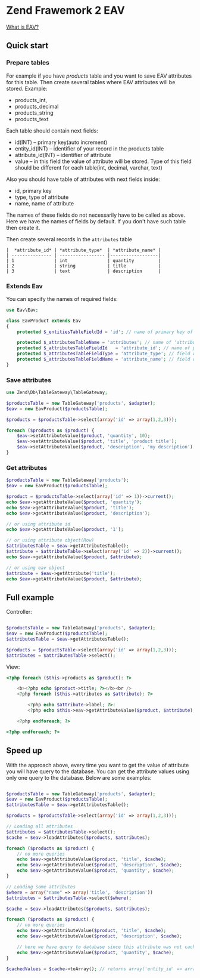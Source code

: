Zend Frawemork 2 EAV
====================

[What is EAV?](http://en.wikipedia.org/wiki/Entity-attribute-value_model)

## Quick start

### Prepare tables
For example if you have *products* table and you want to save EAV attributes for this table. Then create several tables where EAV attributes will be stored.
Example:
  * products_int,
  * products_decimal
  * products_string
  * products_text

Each table should contain next fields:
  * id(INT) – primary key(auto increment)
  * entity_id(INT) – identifier of your record in the products table
  * attribute_id(INT) – identifier of attribute
  * value – in this field the value of attribute will be stored. Type of this field should be different for each table(int, decimal, varchar, text)

Also you should have table of attributes with next fields inside:
  * id, primary key
  * type, type of attribute
  * name, name of attribute

The names of these fields do not necessarily have to be called as above. Here we have the names of fields by default. If you don't have such table then create it.

Then create several records in the ```attributes``` table

```
|  *attribute_id* | *attribute_type*  | *attribute_name* |
| --------------- | ----------------- |------------------|
| 1               | int               | quantity         |
| 2               | string            | title            |
| 3               | text              | description      |
```


### Extends Eav
You can specify the names of required fields:

```php
use Eav\Eav;

class EavProduct extends Eav
{
    protected $_entitiesTableFieldId = 'id'; // name of primary key of products table

    protected $_attributesTableName = 'attributes'; // name of 'attributes' table
    protected $_attributesTableFieldId   = 'attribute_id'; // name of primary key of attributes table
    protected $_attributesTableFieldType = 'attribute_type'; // field where attribute type is stored
    protected $_attributesTableFieldName = 'attribute_name'; // field where attribute name is stored
}

```

### Save attributes
```php
use Zend\Db\TableGateway\TableGateway;

$productsTable = new TableGateway('products', $adapter);
$eav = new EavProduct($productsTable);

$products = $productsTable->select(array('id' => array(1,2,3)));

foreach ($products as $product) {
    $eav->setAttributeValue($product, 'quantity', 10);
    $eav->setAttributeValue($product, 'title', 'product title');
    $eav->setAttributeValue($product, 'description', 'my description');
}

```

### Get attributes
```php
$productsTable = new TableGateway('products');
$eav = new EavProduct($productsTable);

$product = $productsTable->select(array('id' => 1))->current();
echo $eav->getAttributeValue($product, 'quantity');
echo $eav->getAttributeValue($product, 'title');
echo $eav->getAttributeValue($product, 'description');

// or using attribute id
echo $eav->getAttributeValue($product, '1');

// or using attribute object(Row)
$attributesTable = $eav->getAttributesTable();
$attribute = $attributeTable->select(array('id' => 2))->current();
echo $eav->getAttributeValue($product, $attribute);

// or using eav object
$attribute = $eav->getAttribute('title');
echo $eav->getAttributeValue($product, $attribute);
```

## Full example
Controller:
```php

$productsTable = new TableGateway('products', $adapter);
$eav = new EavProduct($productsTable);
$attributesTable = $eav->getAttributesTable();

$products = $productsTable->select(array('id' => array(1,2,3)));
$attributes = $attributesTable->select();

```

View:
```php
<?php foreach ($this->products as $product): ?>

    <b><?php echo $product->title; ?></b><br />
    <?php foreach ($this->attributes as $attribute): ?>

        <?php echo $attribute->label; ?>:
        <?php echo $this->eav->getAttributeValue($product, $attribute); ?><br />

    <?php endforeach; ?>

<?php endforeach; ?>
```

## Speed up
With the approach above, every time you want to get the value of attribute you will have query to the database. You can get the attribute values using only one query to the database. Below are some examples:

```php

$productsTable = new TableGateway('products', $adapter);
$eav = new EavProduct($productsTable);
$attributesTable = $eav->getAttributesTable();

$products = $productsTable->select(array('id' => array(1,2,3)));

// Loading all attributes
$attributes = $attributesTable->select();
$cache = $eav->loadAttributes($products, $attributes);

foreach ($products as $product) {
    // no more queries
    echo $eav->getAttributeValue($product, 'title', $cache);
    echo $eav->getAttributeValue($product, 'description', $cache);
    echo $eav->getAttributeValue($product, 'quantity', $cache);
}

// Loading some attributes
$where = array("name" => array('title', 'description'))
$attributes = $attributesTable->select($where);

$cache = $eav->loadAttributes($products, $attributes);

foreach ($products as $product) {
    // no more queries
    echo $eav->getAttributeValue($product, 'title', $cache);
    echo $eav->getAttributeValue($product, 'description', $cache);

    // here we have query to database since this attribute was not cached
    echo $eav->getAttributeValue($product, 'quantity', $cache);
}

$cachedValues = $cache->toArray(); // returns array('entity_id' => array('attribute_id' => 'value'))

```


